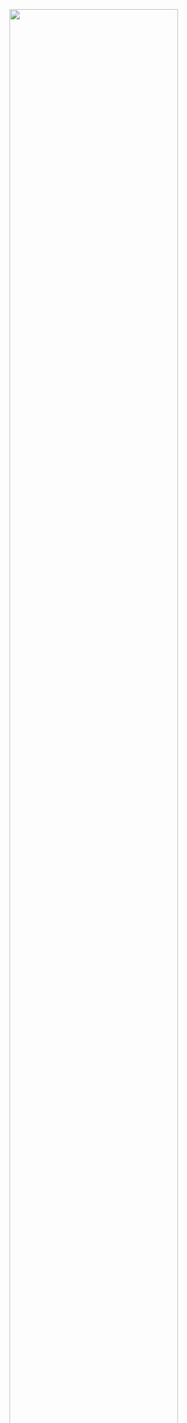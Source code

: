 
<div class="float-right" style="width: 300px">
  <div class="overlay-container">
    <div class="overlay-box" style="left: 0%; top: 0%; height: 37%; width: 100%"></div>
    <img src="~/pages/basics/stack/assets/show-interact-edit.png" width="100%">
  </div>
  <div class="overlay-description">
    You are here. Learn about the [stack](xref:Basics.Index).
  </div>
</div>
